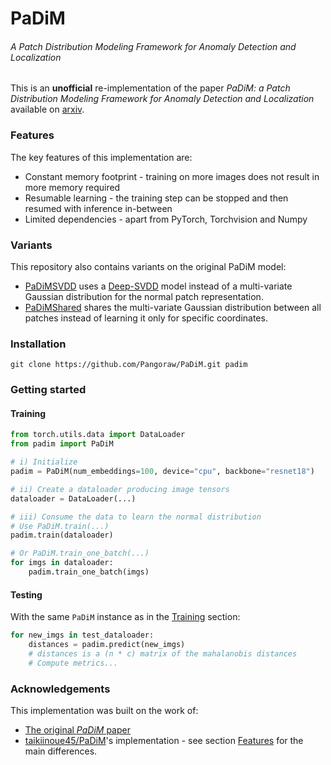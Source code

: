
# PaDiM
###### _A Patch Distribution Modeling Framework for Anomaly Detection and Localization_

This is an **unofficial** re-implementation of the paper *PaDiM:  a Patch Distribution Modeling Framework for Anomaly Detection and Localization* available on [arxiv](http://arxiv.org/abs/2011.08785). 

### Features

The key features of this implementation are: 

- Constant memory footprint - training on more images does not result in more memory required
- Resumable learning - the training step can be stopped and then resumed with inference in-between
- Limited dependencies - apart from PyTorch, Torchvision and Numpy 

### Variants

This repository also contains variants on the original PaDiM model:

- [PaDiMSVDD](https://github.com/Pangoraw/PaDiM/blob/main/padim/padim_svdd.py) uses a [Deep-SVDD](http://proceedings.mlr.press/v80/ruff18a.html) model instead of a multi-variate Gaussian distribution for the normal patch representation.
- [PaDiMShared](https://github.com/Pangoraw/PaDiM/blob/main/padim/padim_shared.py) shares the multi-variate Gaussian distribution between all patches instead of learning it only for specific coordinates.

### Installation

```
git clone https://github.com/Pangoraw/PaDiM.git padim
```

### Getting started

#### Training

```python
from torch.utils.data import DataLoader
from padim import PaDiM

# i) Initialize
padim = PaDiM(num_embeddings=100, device="cpu", backbone="resnet18") 

# ii) Create a dataloader producing image tensors
dataloader = DataLoader(...)

# iii) Consume the data to learn the normal distribution
# Use PaDiM.train(...)
padim.train(dataloader)

# Or PaDiM.train_one_batch(...)
for imgs in dataloader:
	padim.train_one_batch(imgs)
```
#### Testing

With the same `PaDiM` instance as in the [Training](#training) section:

```python
for new_imgs in test_dataloader:
	distances = padim.predict(new_imgs) 
	# distances is a (n * c) matrix of the mahalanobis distances
	# Compute metrics...
```

### Acknowledgements

This implementation was built on the work of:

- [The original *PaDiM* paper](http://arxiv.org/abs/2011.08785)
- [taikiinoue45/PaDiM](https://github.com/taikiinoue45/PaDiM)'s implementation - see section [Features](#features) for the main differences.
